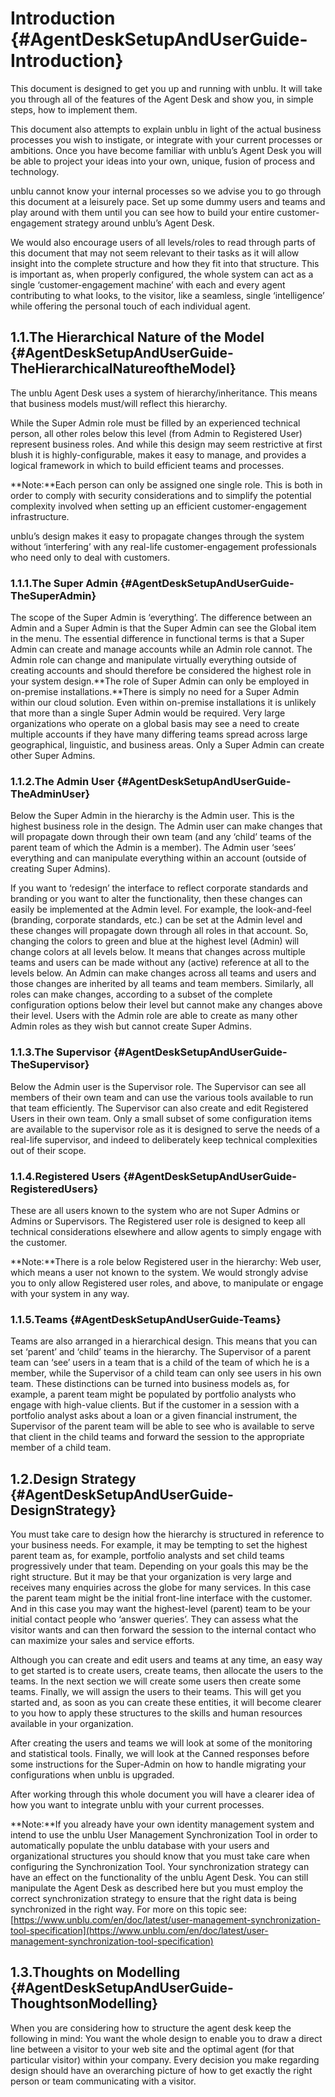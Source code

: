 # 

# Introduction {#AgentDeskSetupAndUserGuide-Introduction}

This document is designed to get you up and running with unblu. It will take you through all of the features of the Agent Desk and show you, in simple steps, how to implement them.

This document also attempts to explain unblu in light of the actual business processes you wish to instigate, or integrate with your current processes or ambitions. Once you have become familiar with unblu’s Agent Desk you will be able to project your ideas into your own, unique, fusion of process and technology.

unblu cannot know your internal processes so we advise you to go through this document at a leisurely pace. Set up some dummy users and teams and play around with them until you can see how to build your entire customer-engagement strategy around unblu’s Agent Desk.

We would also encourage users of all levels/roles to read through parts of this document that may not seem relevant to their tasks as it will allow insight into the complete structure and how they fit into that structure. This is important as, when properly configured, the whole system can act as a single ‘customer-engagement machine’ with each and every agent contributing to what looks, to the visitor, like a seamless, single ‘intelligence’ while offering the personal touch of each individual agent.

## 1.1.The Hierarchical Nature of the Model {#AgentDeskSetupAndUserGuide-TheHierarchicalNatureoftheModel}

The unblu Agent Desk uses a system of hierarchy/inheritance. This means that business models must/will reflect this hierarchy.

While the Super Admin role must be filled by an experienced technical person, all other roles below this level \(from Admin to Registered User\) represent business roles. And while this design may seem restrictive at first blush it is highly-configurable, makes it easy to manage, and provides a logical framework in which to build efficient teams and processes.

**Note:**Each person can only be assigned one single role. This is both in order to comply with security considerations and to simplify the potential complexity involved when setting up an efficient customer-engagement infrastructure.

unblu’s design makes it easy to propagate changes through the system without ‘interfering’ with any real-life customer-engagement professionals who need only to deal with customers.

### 1.1.1.The Super Admin {#AgentDeskSetupAndUserGuide-TheSuperAdmin}

The scope of the Super Admin is ‘everything’. The difference between an Admin and a Super Admin is that the Super Admin can see the Global item in the menu. The essential difference in functional terms is that a Super Admin can create and manage accounts while an Admin role cannot. The Admin role can change and manipulate virtually everything outside of creating accounts and should therefore be considered the highest role in your system design.**The role of Super Admin can only be employed in on-premise installations.**There is simply no need for a Super Admin within our cloud solution. Even within on-premise installations it is unlikely that more than a single Super Admin would be required. Very large organizations who operate on a global basis may see a need to create multiple accounts if they have many differing teams spread across large geographical, linguistic, and business areas. Only a Super Admin can create other Super Admins.

### 1.1.2.The Admin User {#AgentDeskSetupAndUserGuide-TheAdminUser}

Below the Super Admin in the hierarchy is the Admin user. This is the highest business role in the design. The Admin user can make changes that will propagate down through their own team \(and any ‘child’ teams of the parent team of which the Admin is a member\). The Admin user ‘sees’ everything and can manipulate everything within an account \(outside of creating Super Admins\).

If you want to ‘redesign’ the interface to reflect corporate standards and branding or you want to alter the functionality, then these changes can easily be implemented at the Admin level. For example, the look-and-feel \(branding, corporate standards, etc.\) can be set at the Admin level and these changes will propagate down through all roles in that account. So, changing the colors to green and blue at the highest level \(Admin\) will change colors at all levels below. It means that changes across multiple teams and users can be made without any \(active\) reference at all to the levels below. An Admin can make changes across all teams and users and those changes are inherited by all teams and team members. Similarly, all roles can make changes, according to a subset of the complete configuration options below their level but cannot make any changes above their level. Users with the Admin role are able to create as many other Admin roles as they wish but cannot create Super Admins.

### 1.1.3.The Supervisor {#AgentDeskSetupAndUserGuide-TheSupervisor}

Below the Admin user is the Supervisor role. The Supervisor can see all members of their own team and can use the various tools available to run that team efficiently. The Supervisor can also create and edit Registered Users in their own team. Only a small subset of some configuration items are available to the supervisor role as it is designed to serve the needs of a real-life supervisor, and indeed to deliberately keep technical complexities out of their scope.

### 1.1.4.Registered Users {#AgentDeskSetupAndUserGuide-RegisteredUsers}

These are all users known to the system who are not Super Admins or Admins or Supervisors. The Registered user role is designed to keep all technical considerations elsewhere and allow agents to simply engage with the customer.

**Note:**There is a role below Registered user in the hierarchy: Web user, which means a user not known to the system. We would strongly advise you to only allow Registered user roles, and above, to manipulate or engage with your system in any way.

### 1.1.5.Teams {#AgentDeskSetupAndUserGuide-Teams}

Teams are also arranged in a hierarchical design. This means that you can set ‘parent’ and ‘child’ teams in the hierarchy. The Supervisor of a parent team can ‘see’ users in a team that is a child of the team of which he is a member, while the Supervisor of a child team can only see users in his own team. These distinctions can be turned into business models as, for example, a parent team might be populated by portfolio analysts who engage with high-value clients. But if the customer in a session with a portfolio analyst asks about a loan or a given financial instrument, the Supervisor of the parent team will be able to see who is available to serve that client in the child teams and forward the session to the appropriate member of a child team.

## 1.2.Design Strategy {#AgentDeskSetupAndUserGuide-DesignStrategy}

You must take care to design how the hierarchy is structured in reference to your business needs. For example, it may be tempting to set the highest parent team as, for example, portfolio analysts and set child teams progressively under that team. Depending on your goals this may be the right structure. But it may be that your organization is very large and receives many enquiries across the globe for many services. In this case the parent team might be the initial front-line interface with the customer. And in this case you may want the highest-level \(parent\) team to be your initial contact people who ‘answer queries’. They can assess what the visitor wants and can then forward the session to the internal contact who can maximize your sales and service efforts.

Although you can create and edit users and teams at any time, an easy way to get started is to create users, create teams, then allocate the users to the teams. In the next section we will create some users then create some teams. Finally, we will assign the users to their teams. This will get you started and, as soon as you can create these entities, it will become clearer to you how to apply these structures to the skills and human resources available in your organization.

After creating the users and teams we will look at some of the monitoring and statistical tools. Finally, we will look at the Canned responses before some instructions for the Super-Admin on how to handle migrating your configurations when unblu is upgraded.

After working through this whole document you will have a clearer idea of how you want to integrate unblu with your current processes.

**Note:**If you already have your own identity management system and intend to use the unblu User Management Synchronization Tool in order to automatically populate the unblu database with your users and organizational structures you should know that you must take care when configuring the Synchronization Tool. Your synchronization strategy can have an effect on the functionality of the unblu Agent Desk. You can still manipulate the Agent Desk as described here but you must employ the correct synchronization strategy to ensure that the right data is being synchronized in the right way. For more on this topic see:[https://www.unblu.com/en/doc/latest/user-management-synchronization-tool-specification](https://www.unblu.com/en/doc/latest/user-management-synchronization-tool-specification)

## 1.3.Thoughts on Modelling {#AgentDeskSetupAndUserGuide-ThoughtsonModelling}

When you are considering how to structure the agent desk keep the following in mind: You want the whole design to enable you to draw a direct line between a visitor to your web site and the optimal agent \(for that particular visitor\) within your company. Every decision you make regarding design should have an overarching picture of how to get exactly the right person or team communicating with a visitor.

